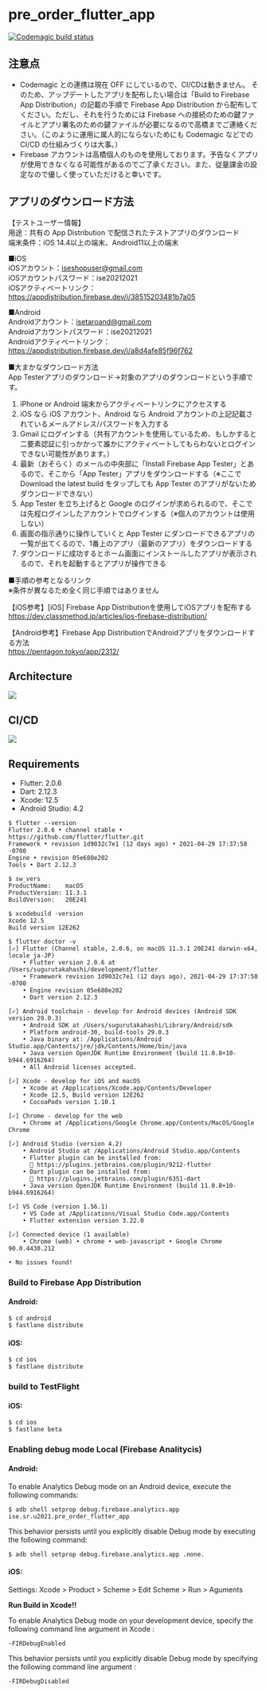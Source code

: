 # pre_order_flutter_app

[![Codemagic build status](https://api.codemagic.io/apps/6098b499f3dcf2b4763b420c/6098b499f3dcf2b4763b420b/status_badge.svg)](https://codemagic.io/apps/6098b499f3dcf2b4763b420c/6098b499f3dcf2b4763b420b/latest_build)

## 注意点

- Codemagic との連携は現在 OFF にしているので、CI/CDは動きません。
そのため、アップデートしたアプリを配布したい場合は「Build to Firebase App Distribution」の記載の手順で Firebase App Distribution から配布してください。ただし、それを行うためには Firebase への接続のための鍵ファイルとアプリ署名のための鍵ファイルが必要になるので高橋までご連絡ください。（このように運用に属人的にならないためにも Codemagic などでの CI/CD の仕組みづくりは大事。）
- Firebase アカウントは高橋個人のものを使用しております。予告なくアプリが使用できなくなる可能性があるのでご了承ください。また、従量課金の設定なので優しく使っていただけると幸いです。

## アプリのダウンロード方法

【テストユーザー情報】  
用途：共有の App Distribution で配信されたテストアプリのダウンロード  
端末条件：iOS 14.4以上の端末、Android11以上の端末  

■iOS  
iOSアカウント：iseshopuser@gmail.com  
iOSアカウントパスワード：ise20212021  
iOSアクティベートリンク：https://appdistribution.firebase.dev/i/38515203481b7a05  

■Android  
Androidアカウント：isetaroand@gmail.com  
Androidアカウントパスワード：ise20212021  
Androidアクティベートリンク：https://appdistribution.firebase.dev/i/a8d4afe85f96f762  

■大まかなダウンロード方法  
App Testerアプリのダウンロード→対象のアプリのダウンロードという手順です。
1. iPhone or Android 端末からアクティベートリンクにアクセスする
2. iOS なら iOS アカウント、Android なら Android アカウントの上記記載されているメールアドレス/パスワードを入力する
3. Gmail にログインする（共有アカウントを使用しているため、もしかすると二要素認証に引っかかって誰かにアクティベートしてもらわないとログインできない可能性があります。）
4. 最新（おそらく）のメールの中央部に「Install Firebase App Tester」とあるので、そこから「App Tester」アプリをダウンロードする（※ここで Download the latest build をタップしても App Tester のアプリがないためダウンロードできない）
5. App Tester を立ち上げると Google のログインが求められるので、そこでは先程ログインしたアカウントでログインする（※個人のアカウントは使用しない）
6. 画面の指示通りに操作していくと App Tester にダンロードできるアプリの一覧が出てくるので、1番上のアプリ（最新のアプリ）をダウンロードする
7. ダウンロードに成功するとホーム画面にインストールしたアプリが表示されるので、それを起動するとアプリが操作できる

■手順の参考となるリンク  
※条件が異なるため全く同じ手順ではありません  

【iOS参考】[iOS] Firebase App Distributionを使用してiOSアプリを配布する  
https://dev.classmethod.jp/articles/ios-firebase-distribution/  

【Android参考】Firebase App DistributionでAndroidアプリをダウンロードする方法  
https://pentagon.tokyo/app/2312/  

## Architecture

![](./reference/architecture.drawio.svg)

## CI/CD

![](./reference/cicd.drawio.svg)

## Requirements

- Flutter: 2.0.6
- Dart: 2.12.3
- Xcode: 12.5
- Android Studio: 4.2

```shell
$ flutter --version
Flutter 2.0.6 • channel stable • https://github.com/flutter/flutter.git
Framework • revision 1d9032c7e1 (12 days ago) • 2021-04-29 17:37:58 -0700
Engine • revision 05e680e202
Tools • Dart 2.12.3

$ sw_vers
ProductName:	macOS
ProductVersion:	11.3.1
BuildVersion:	20E241

$ xcodebuild -version
Xcode 12.5
Build version 12E262

$ flutter doctor -v
[✓] Flutter (Channel stable, 2.0.6, on macOS 11.3.1 20E241 darwin-x64, locale ja-JP)
    • Flutter version 2.0.6 at /Users/sugurutakahashi/development/flutter
    • Framework revision 1d9032c7e1 (12 days ago), 2021-04-29 17:37:58 -0700
    • Engine revision 05e680e202
    • Dart version 2.12.3

[✓] Android toolchain - develop for Android devices (Android SDK version 29.0.3)
    • Android SDK at /Users/sugurutakahashi/Library/Android/sdk
    • Platform android-30, build-tools 29.0.3
    • Java binary at: /Applications/Android Studio.app/Contents/jre/jdk/Contents/Home/bin/java
    • Java version OpenJDK Runtime Environment (build 11.0.8+10-b944.6916264)
    • All Android licenses accepted.

[✓] Xcode - develop for iOS and macOS
    • Xcode at /Applications/Xcode.app/Contents/Developer
    • Xcode 12.5, Build version 12E262
    • CocoaPods version 1.10.1

[✓] Chrome - develop for the web
    • Chrome at /Applications/Google Chrome.app/Contents/MacOS/Google Chrome

[✓] Android Studio (version 4.2)
    • Android Studio at /Applications/Android Studio.app/Contents
    • Flutter plugin can be installed from:
      🔨 https://plugins.jetbrains.com/plugin/9212-flutter
    • Dart plugin can be installed from:
      🔨 https://plugins.jetbrains.com/plugin/6351-dart
    • Java version OpenJDK Runtime Environment (build 11.0.8+10-b944.6916264)

[✓] VS Code (version 1.56.1)
    • VS Code at /Applications/Visual Studio Code.app/Contents
    • Flutter extension version 3.22.0

[✓] Connected device (1 available)
    • Chrome (web) • chrome • web-javascript • Google Chrome 90.0.4430.212

• No issues found!
```

### Build to Firebase App Distribution

#### Android:

```shell
$ cd android
$ fastlane distribute
```

#### iOS:

```shell
$ cd ios
$ fastlane distribute
```

### build to TestFlight

#### iOS:

```shell
$ cd ios
$ fastlane beta
```


### Enabling debug mode Local (Firebase Analitycis)

#### Android:

To enable Analytics Debug mode on an Android device, execute the following commands:

```shell
$ adb shell setprop debug.firebase.analytics.app ise.sr.u2021.pre_order_flutter_app
```

This behavior persists until you explicitly disable Debug mode by executing the following command:

```shell
$ adb shell setprop debug.firebase.analytics.app .none.
```

#### iOS:

Settings: Xcode > Product > Scheme > Edit Scheme > Run > Aguments

**Run Build in Xcode!!**

To enable Analytics Debug mode on your development device, specify the following command line argument in Xcode :

```
-FIRDebugEnabled
```

This behavior persists until you explicitly disable Debug mode by specifying the following command line argument :

```
-FIRDebugDisabled
```
